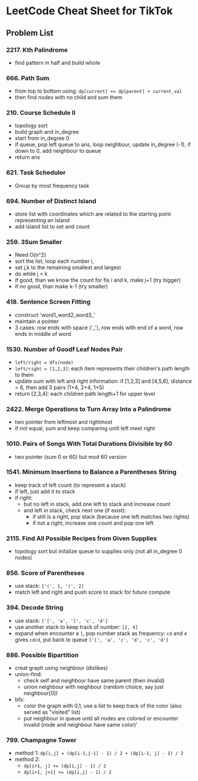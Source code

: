 # LeetCode Cheat Sheet for TikTok

## Problem List

### 2217. Kth Palindrome
- find pattern in half and build whole

### 666. Path Sum

- from top to bottom using: `dp[current] += dp[parent] + current_val`
- then find nodes with no child and sum them

### 210. Course Schedule II

- topology sort
- build graph and in_degree
- start from in_degree 0
- if queue, pop left queue to ans, loop neighbour, update in_degree (-1), if down to 0, add neighbour to queue
- return ans

### 621. Task Scheduler

- Group by most frequency task

### 694. Number of Distinct Island

- store list with coordinates which are related to the starting point representing an Island
- add island list to set and count

### 259. 3Sum Smaller

- Need O(n^2)
- sort the list, loop each number i,
- set j,k to the remaining smallest and largest
- do while j < k
- if good, than we know the count for fix i and k, make j+1 (try bigger)
- if no good, than make k-1 (try smaller)

### 418. Sentence Screen Fitting

- construct 'word1_word2_word3_'
- maintain a pointer
- 3 cases: row ends with space ('_'), row ends with end of a word, row ends in middle of word

### 1530. Number of Goodf Leaf Nodes Pair

- `left/right = dfs(node)`
- `left/right = [1,2,3]`: each item represents their children's path length to them
- update sum with left and right information: if [1,2,3] and [4,5,6], distance = 6, then add 3 pairs (1+4, 2+4, 1+5)
- return [2,3,4]: each children path length+1 for upper level

### 2422. Merge Operations to Turn Array Into a Palindrome

- two pointer from leftmost and rightmost
- if not equal, sum and keep comparing unitl left meet right

### 1010. Pairs of Songs With Total Durations Divisible by 60

- two pointer (sum 0 or 60) but mod 60 version

### 1541. Minimum Insertions to Balance a Parentheses String

- keep track of left count (to represent a stack)
- if left, just add it to stack
- if right:
  - but no left in stack, add one left to stack and increase count
  - and left in stack, check next one (if exist):
    - if still is a right, pop stack (because one left matches two rights)
    - if not a right, increase one count and pop one left

### 2115. Find All Possible Recipes from Given Supplies

- topology sort but initalize queue to supplies only (not all in_degree 0 nodes)

### 856. Score of Parentheses

- use stack: `['(', 1, '(', 2]`
- match left and right and push score to stack for future compute

### 394. Decode String

- use stack: `['[', 'a', '[', 'c', 'd']`
- use another stack to keep track of number: `[2, 4]`
- expand when encounter a `]`, pop number stack as frequency: `cd` and `4` gives `cdcd`, put back to queue `['[', 'a', 'c', 'd', 'c', 'd']`


### 886. Possible Bipartition

- creat graph using neighbour (dislikes)
- union-find:
  - check self and neighbour have same parent (then invalid)
  - union neighbour with neighbour (random choice, say just neighbour[0])
- bfs:
  - color the graph with 0,1, use a list to keep track of the color (also served as "visited" list)
  - put neighbour in queue until all nodes are colored or encounter invalid (node and neighbour have same color)'

### 799. Champagne Tower

- method 1: `dp[i,j] = (dp[i-1,j-1] - 1) / 2 + (dp[i-1, j] - 1) / 2`
- method 2:
  - `dp[i+1, j] += (dp[i,j] - 1) / 2`
  - `dp[i+1, j+1] += (dp[i,j] - 1) / 2`
